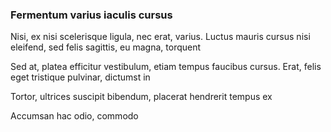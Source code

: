 ### Fermentum varius iaculis cursus

Nisi, ex nisi scelerisque ligula, nec erat, varius. Luctus mauris cursus nisi eleifend, sed felis sagittis, eu magna, torquent

Sed at, platea efficitur vestibulum, etiam tempus faucibus cursus. Erat, felis eget tristique pulvinar, dictumst in

Tortor, ultrices suscipit bibendum, placerat hendrerit tempus ex

Accumsan hac odio, commodo


